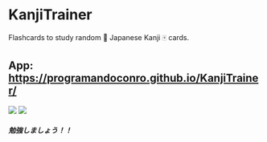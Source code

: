 # KanjiTrainer

Flashcards to study random 👹 Japanese Kanji 🀄 cards.

## App: https://programandoconro.github.io/KanjiTrainer/

<div>
  <img src='https://github.com/programandoconro/KanjiTrainer/blob/master/sample_pic.png?raw=true'/> 
<img src='https://raw.githubusercontent.com/programandoconro/KanjiTrainer/master/KanjiTrainer.png'/>
  <h5> 勉強しましょう！！ </h5>
</div?


